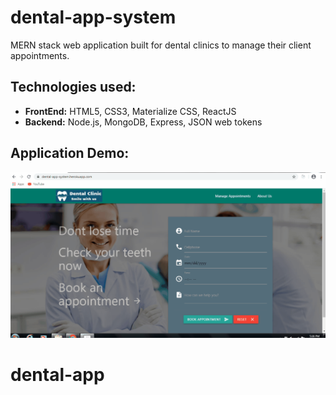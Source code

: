 # dental-app-system
MERN stack web application built for dental clinics to manage their client appointments. 

## Technologies used: 
* **FrontEnd:** HTML5, CSS3, Materialize CSS, ReactJS
* **Backend:** Node.js, MongoDB, Express, JSON web tokens

## Application Demo:
![Application Demo](application-demo.gif)
# dental-app
